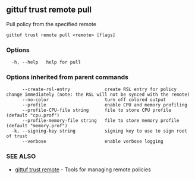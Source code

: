 ## gittuf trust remote pull

Pull policy from the specified remote

```
gittuf trust remote pull <remote> [flags]
```

### Options

```
  -h, --help   help for pull
```

### Options inherited from parent commands

```
      --create-rsl-entry             create RSL entry for policy change immediately (note: the RSL will not be synced with the remote)
      --no-color                     turn off colored output
      --profile                      enable CPU and memory profiling
      --profile-CPU-file string      file to store CPU profile (default "cpu.prof")
      --profile-memory-file string   file to store memory profile (default "memory.prof")
  -k, --signing-key string           signing key to use to sign root of trust
      --verbose                      enable verbose logging
```

### SEE ALSO

* [gittuf trust remote](gittuf_trust_remote.md)	 - Tools for managing remote policies

